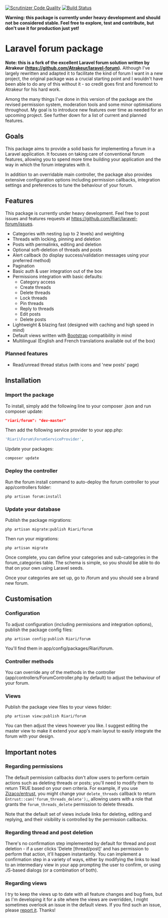 [![Scrutinizer Code Quality](https://scrutinizer-ci.com/g/Riari/laravel-forum/badges/quality-score.png?b=master)](https://scrutinizer-ci.com/g/Riari/laravel-forum/?branch=master)
[![Build Status](https://scrutinizer-ci.com/g/Riari/laravel-forum/badges/build.png?b=master)](https://scrutinizer-ci.com/g/Riari/laravel-forum/build-status/master)

**Warning: this package is currently under heavy development and should not be considered stable. Feel free to explore, test and contribute, but don't use it for production just yet!**

# Laravel forum package

**Note: this is a fork of the excellent Laravel forum solution written by Atrakeur (https://github.com/Atrakeur/laravel-forum).** Although I've largely rewritten and adapted it to facilitate the kind of forum I want in a new project, the original package was a crucial starting point and I wouldn't have been able to do any of this without it - so credit goes first and foremost to Atrakeur for his hard work.

Among the many things I've done in this version of the package are the revised permission system, moderation tools and some minor optimisations throughout. My goal is to introduce new features over time as needed for an upcoming project. See further down for a list of current and planned features.

## Goals

This package aims to provide a solid basis for implementing a forum in a Laravel application. It focuses on taking care of conventional forum features, allowing you to spend more time building your application and the way in which the forum integrates with it.

In addition to an overridable main controller, the package also provides extensive configuration options including permission callbacks, integration settings and preferences to tune the behaviour of your forum.

## Features

This package is currently under heavy development. Feel free to post issues and features requests at https://github.com/Riari/laravel-forum/issues.

 * Categories with nesting (up to 2 levels) and weighting
 * Threads with locking, pinning and deletion
 * Posts with permalinks, editing and deletion
 * Optional soft-deletion of threads and posts
 * Alert callback (to display success/validation messages using your preferred method)
 * Pagination
 * Basic auth & user integration out of the box
 * Permissions integration with basic defaults:
   * Category access
   * Create threads
   * Delete threads
   * Lock threads
   * Pin threads
   * Reply to threads
   * Edit posts
   * Delete posts
 * Lightweight & blazing fast (designed with caching and high speed in mind)
 * Default views written with [Bootstrap](http://getbootstrap.com/) compatibility in mind
 * Multilingual (English and French translations available out of the box)

### Planned features
 * Read/unread thread status (with icons and 'new posts' page)

## Installation

### Import the package

To install, simply add the following line to your composer .json and run composer update:

```json
"riari/forum": "dev-master"
```

Then add the following service provider to your app.php:

```php
'Riari\Forum\ForumServiceProvider',
```

Update your packages:

`composer update`

### Deploy the controller

Run the forum install command to auto-deploy the forum controller to your app/controllers folder:

`php artisan forum:install`

### Update your database

Publish the package migrations:

`php artisan migrate:publish Riari/forum`

Then run your migrations:

`php artisan migrate`

Once complete, you can define your categories and sub-categories in the forum_categories table. The schema is simple, so you should be able to do that on your own using Laravel seeds.

Once your categories are set up, go to <app hostname>/forum and you should see a brand new forum.

## Customisation

### Configuration

To adjust configuration (including permissions and integration options), publish the package config files:

`php artisan config:publish Riari/forum`

You'll find them in app/config/packages/Riari/forum.

### Controller methods

You can override any of the methods in the controller (app/controllers/ForumController.php by default) to adjust the behaviour of your forum.

### Views

Publish the package view files to your views folder:

`php artisan view:publish Riari/forum`

You can then adjust the views however you like. I suggest editing the master view to make it extend your app's main layout to easily integrate the forum with your design.

## Important notes

### Regarding permissions

The default permission callbacks don't allow users to perform certain actions such as deleting threads or posts; you'll need to modify them to return TRUE based on your own criteria. For example, if you use [Zizaco/entrust](https://github.com/Zizaco/entrust), you might change your `delete_threads` callback to return `Entrust::can('forum_threads_delete');`, allowing users with a role that grants the `forum_threads_delete` permission to delete threads.

Note that the default set of views include links for deleting, editing and replying, and their visibility is controlled by the permission callbacks. 

### Regarding thread and post deletion

There's no confirmation step implemented by default for thread and post deletion - if a user clicks 'Delete [thread/post]' and has permission to perform that action, it'll happen instantantly. You can implement a confirmation step in a variety of ways, either by modifying the links to lead to an intermediary view in your app prompting the user to confirm, or using JS-based dialogs (or a combination of both).

### Regarding views

I try to keep the views up to date with all feature changes and bug fixes, but as I'm developing it for a site where the views are overridden, I might sometimes overlook an issue in the default views. If you find such an issue, please [report it](https://github.com/Riari/laravel-forum/issues). Thanks!

